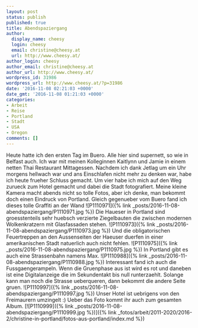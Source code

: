 ```yaml
---
layout: post
status: publish
published: true
title: Abendspaziergang
author:
  display_name: cheesy
  login: cheesy
  email: christine@cheesy.at
  url: http://www.cheesy.at/
author_login: cheesy
author_email: christine@cheesy.at
author_url: http://www.cheesy.at/
wordpress_id: 31986
wordpress_url: http://www.cheesy.at/?p=31986
date: '2016-11-08 02:21:03 +0000'
date_gmt: '2016-11-08 01:21:03 +0000'
categories:
- Arbeit
- Reise
- Portland
- Stadt
- USA
- Oregon
comments: []
---
```

Heute hatte ich den ersten Tag im Buero. Alle hier sind supernett, so wie in Belfast auch. Ich war mit meinen Kolleginnen Kaitlynn und Jamie in einem netten Thai Restaurant Mittagessen. Nachdem ich dank Jetlag um ein Uhr morgens hellwach war und ans Einschlafen nicht mehr zu denken war, habe ich heute frueher Schluss gemacht. Um vier habe ich mich auf den Weg zurueck zum Hotel gemacht und dabei die Stadt fotografiert. Meine kleine Kamera macht abends nicht so tolle Fotos, aber ich denke, man bekommt doch einen Eindruck von Portland.
Gleich gegenueber vom Buero fand ich dieses tolle Graffiti an der Wand
![P1110971]({% link _posts/2016-11-08-abendspaziergang/P1110971.jpg %})
Die Haueser in Portland sind groesstenteils sehr huebsch verzierte Ziegelbauten die zwischen modernen Wolkenkratzern mit Glasfassaden stehen.
![P1110973]({% link _posts/2016-11-08-abendspaziergang/P1110973.jpg %})
Und die obligatorischen Feuertreppen an den Aussenseiten der Haeuser duerfen in einer amerikanischen Stadt natuerlich auch nicht fehlen.
![P1110975]({% link _posts/2016-11-08-abendspaziergang/P1110975.jpg %})
In Portland gibt es auch eine Strassenbahn namens Max.
![P1110988]({% link _posts/2016-11-08-abendspaziergang/P1110988.jpg %})
Interessant fand ich auch die Fussgaengerampeln. Wenn die Gruenphase aus ist wird es rot und daneben ist eine Digitalanzeige die im Sekundentakt bis null runterzaehlt. Solange kann man noch die Strasse ueberqueren, dann bekommt die andere Seite gruen.
![P1110997]({% link _posts/2016-11-08-abendspaziergang/P1110997.jpg %})
Unser Hotel ist uebrigens von den Freimaurern umzingelt :) Ueber das Foto kommt ihr auch zum gesamten Album.
[![P1110999]({% link _posts/2016-11-08-abendspaziergang/P1110999.jpg %})]({% link _fotos/arbeit/2011-2020/2016-2/christine-in-portland/fotos-aus-portland/index.md %})
